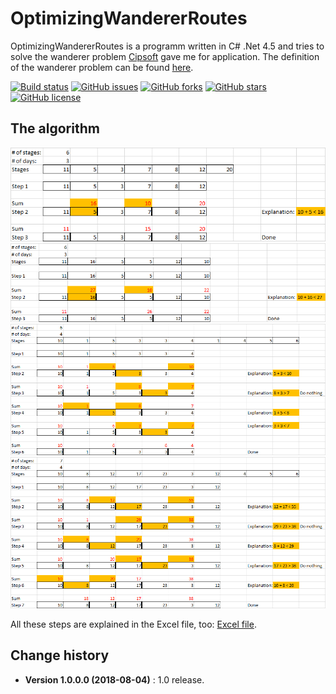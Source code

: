 # OptimizingWandererRoutes

OptimizingWandererRoutes is a programm written in C# .Net 4.5 and tries to solve the wanderer problem [Cipsoft](cipsoft.com) gave me for application.
The definition of the wanderer problem can be found [here](https://github.com/SeppPenner/OptimizingWandererRoutes/blob/master/Hausaufgabe-Programmierer.pdf).

[![Build status](https://ci.appveyor.com/api/projects/status/lre75t0car306whc?svg=true)](https://ci.appveyor.com/project/SeppPenner/optimizingwandererroutes)
[![GitHub issues](https://img.shields.io/github/issues/SeppPenner/OptimizingWandererRoutes.svg)](https://github.com/SeppPenner/OptimizingWandererRoutes/issues)
[![GitHub forks](https://img.shields.io/github/forks/SeppPenner/OptimizingWandererRoutes.svg)](https://github.com/SeppPenner/OptimizingWandererRoutes/network)
[![GitHub stars](https://img.shields.io/github/stars/SeppPenner/OptimizingWandererRoutes.svg)](https://github.com/SeppPenner/OptimizingWandererRoutes/stargazers)
[![GitHub license](https://img.shields.io/badge/license-AGPL-blue.svg)](https://raw.githubusercontent.com/SeppPenner/OptimizingWandererRoutes/master/License.txt)

## The algorithm
![Explanation1](https://github.com/SeppPenner/OptimizingWandererRoutes/blob/master/Explanation1.png "Explanation1")
![Explanation2](https://github.com/SeppPenner/OptimizingWandererRoutes/blob/master/Explanation2.png "Explanation2")
![Explanation3](https://github.com/SeppPenner/OptimizingWandererRoutes/blob/master/Explanation3.png "Explanation3")
![Explanation4](https://github.com/SeppPenner/OptimizingWandererRoutes/blob/master/Explanation4.png "Explanation4")

All these steps are explained in the Excel file, too: [Excel file](https://github.com/SeppPenner/OptimizingWandererRoutes/blob/master/HowTheAlgorithmWorks.xlsx).

Change history
--------------

* **Version 1.0.0.0 (2018-08-04)** : 1.0 release.
